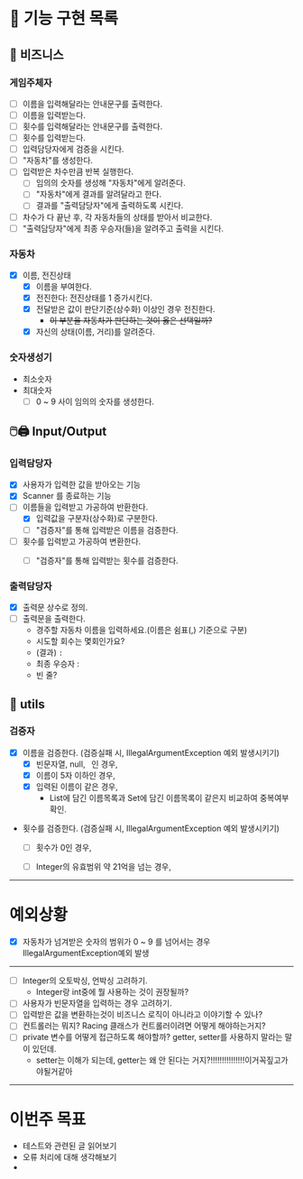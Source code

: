 # 🚀 기능 구현 목록
## 💼 비즈니스
### 게임주체자
- [ ] 이름을 입력해달라는 안내문구를 출력한다.
- [ ] 이름을 입력받는다.
- [ ] 횟수를 입력해달라는 안내문구를 출력한다.
- [ ] 횟수를 입력받는다.
- [ ] 입력담당자에게 검증을 시킨다.
- [ ] "자동차"를 생성한다.
- [ ] 입력받은 차수만큼 반복 실행한다.
   - [ ] 임의의 숫자를 생성해 "자동차"에게 알려준다.
   - [ ] "자동차"에게 결과를 알려달라고 한다.
   - [ ] 결과를 "출력담당자"에게 출력하도록 시킨다.
- [ ] 차수가 다 끝난 후, 각 자동차들의 상태를 받아서 비교한다.
- [ ] "출력담당자"에게 최종 우승자(들)을 알려주고 출력을 시킨다.

### 자동차
- [x] 이름, 전진상태
  - [x] 이름을 부여한다.
  - [x] 전진한다: 전진상태를 1 증가시킨다.
  - [x] 전달받은 값이 판단기준(상수화) 이상인 경우 전진한다.
     - ~~이 부분을 자동차가 판단하는 것이 옳은 선택일까?~~
  - [x] 자신의 상태(이름, 거리)를 알려준다.

### 숫자생성기
- 최소숫자
- 최대숫자
   - [ ] 0 ~ 9 사이 임의의 숫자를 생성한다.

## 🖱️🖨️ Input/Output
### 입력담당자
- [x] 사용자가 입력한 값을 받아오는 기능
- [x] Scanner 를 종료하는 기능
- [ ] 이름들을 입력받고 가공하여 반환한다.
   - [x] 입력값을 구분자(상수화)로 구분한다.
   - [ ] "검증자"를 통해 입력받은 이름을 검증한다.

- [ ] 횟수를 입력받고 가공하여 변환한다.
   - [ ] "검증자"를 통해 입력받는 횟수를 검증한다.



### 출력담당자
- [x] 출력문 상수로 정의.
- [ ] 출력문을 출력한다.
   - 경주할 자동차 이름을 입력하세요.(이름은 쉼표(,) 기준으로 구분)
   - 시도할 회수는 몇회인가요?
   - (결과) ``` : ```
   - 최종 우승자 : 
   - 빈 줄?


## 🔧 utils
### 검증자
- [x] 이름을 검증한다. (검증실패 시, IllegalArgumentException 예외 발생시키기)
  - [x] 빈문자열, null, ``` ```인 경우,
  - [x] 이름이 5자 이하인 경우,
  - [x] 입력된 이름이 같은 경우,
     - List에 담긴 이름목록과 Set에 담긴 이름목록이 같은지 비교하여 중복여부 확인.
- 횟수를 검증한다. (검증실패 시, IllegalArgumentException 예외 발생시키기)
  - [ ] 횟수가 0인 경우,
  - [ ] Integer의 유효범위 약 21억을 넘는 경우,


* * *
# 예외상황
- [x] 자동차가 넘겨받은 숫자의 범위가 0 ~ 9 를 넘어서는 경우 IllegalArgumentException예외 발생


* * *

- [ ] Integer의 오토박싱, 언박싱 고려하기.
   - Integer랑 int중에 뭘 사용하는 것이 권장될까?
- [ ] 사용자가 빈문자열을 입력하는 경우 고려하기.
- [ ] 입력받은 값을 변환하는것이 비즈니스 로직이 아니라고 이야기할 수 있나?
- [ ] 컨트롤러는 뭐지? Racing 클래스가 컨트롤러이려면 어떻게 해야하는거지?
- [ ] private 변수를 어떻게 접근하도록 해야할까? getter, setter를 사용하지 말라는 말이 있던데.
   - setter는 이해가 되는데, getter는 왜 안 된다는 거지?!!!!!!!!!!!!!!!이거꼭짚고가야될거같아
* * *
# 이번주 목표
- 테스트와 관련된 글 읽어보기
- 오류 처리에 대해 생각해보기
- 